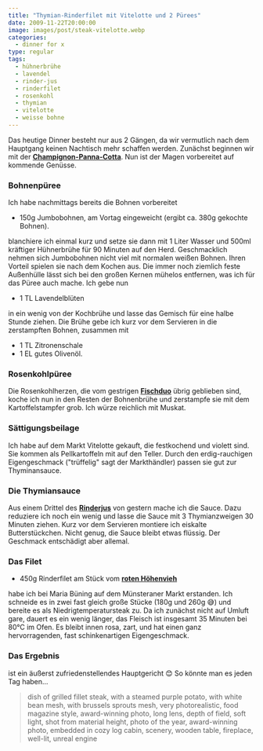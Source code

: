 ```yaml
---
title: "Thymian-Rinderfilet mit Vitelotte und 2 Pürees"
date: 2009-11-22T20:00:00
image: images/post/steak-vitelotte.webp
categories: 
  - dinner for x
type: regular
tags: 
  - hühnerbrühe
  - lavendel
  - rinder-jus
  - rinderfilet
  - rosenkohl
  - thymian
  - vitelotte
  - weisse bohne
---
```


Das heutige Dinner besteht nur aus 2 Gängen, da wir vermutlich nach dem Hauptgang keinen Nachtisch mehr schaffen werden. Zunächst beginnen wir mit der **[Champignon-Panna-Cotta](../001-11-22-champignon-panna-cotta/)**. Nun ist der Magen vorbereitet auf kommende Genüsse.

### Bohnenpüree 

Ich habe nachmittags bereits die Bohnen vorbereitet

* 150g Jumbobohnen, am Vortag eingeweicht (ergibt ca. 380g gekochte Bohnen).

blanchiere ich einmal kurz und setze sie dann mit 1 Liter Wasser und 500ml kräftiger Hühnerbrühe für 90 Minuten auf den Herd. Geschmacklich nehmen sich Jumbobohnen nicht viel mit normalen weißen Bohnen. Ihren Vorteil spielen sie nach dem Kochen aus. Die immer noch ziemlich feste Außenhülle lässt sich bei den großen Kernen mühelos entfernen, was ich für das Püree auch mache. Ich gebe nun

* 1 TL Lavendelblüten

in ein wenig von der Kochbrühe und lasse das Gemisch für eine halbe Stunde ziehen. Die Brühe gebe ich kurz vor dem Servieren in die zerstampften Bohnen, zusammen mit

* 1 TL Zitronenschale
* 1 EL gutes Olivenöl.

### Rosenkohlpüree

 Die Rosenkohlherzen, die vom gestrigen **[Fischduo](../001-11-21-winterliches-fischduo-mit-maronen-pasta)** übrig geblieben sind, koche ich nun in den Resten der Bohnenbrühe und zerstampfe sie mit dem Kartoffelstampfer grob. Ich würze reichlich mit Muskat.

### Sättigungsbeilage

Ich habe auf dem Markt Vitelotte gekauft, die festkochend und violett sind. Sie kommen als Pellkartoffeln mit auf den Teller. Durch den erdig-rauchigen Eigengeschmack ("trüffelig" sagt der Markthändler) passen sie gut zur Thyminansauce.

### Die Thymiansauce

Aus einem Drittel des **[Rinderjus](../001-11-21-rinder-jus)** von gestern mache ich die Sauce. Dazu reduziere ich noch ein wenig und lasse die Sauce mit 3 Thymianzweigen 30 Minuten ziehen. Kurz vor dem Servieren montiere ich eiskalte Butterstückchen. Nicht genug, die Sauce bleibt etwas flüssig. Der Geschmack entschädigt aber allemal.

### Das Filet

* 450g Rinderfilet am Stück vom **[roten Höhenvieh](http://naturlandhof-buening.de/?p=83)**

habe ich bei Maria Büning auf dem Münsteraner Markt erstanden. Ich schneide es in zwei fast gleich große Stücke (180g und 260g 😅) und bereite es als Niedrigtemperatursteak zu. Da ich zunächst nicht auf Umluft gare, dauert es ein wenig länger, das Fleisch ist insgesamt 35 Minuten bei 80°C im Ofen. Es bleibt innen rosa, zart, und hat einen ganz hervorragenden, fast schinkenartigen Eigengeschmack.

### Das Ergebnis

ist ein äußerst zufriedenstellendes Hauptgericht 😊 So könnte man es jeden Tag haben... 

> dish of grilled fillet steak, with a steamed purple potato, with white bean mesh, with brussels sprouts mesh, very photorealistic, food magazine style, award-winning photo, long lens, depth of field, soft light, shot from material height, photo of the year, award-winning photo, embedded in cozy log cabin, scenery, wooden table, fireplace, well-lit, unreal engine